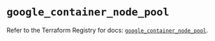 # `google_container_node_pool`

Refer to the Terraform Registry for docs: [`google_container_node_pool`](https://registry.terraform.io/providers/hashicorp/google/6.11.2/docs/resources/container_node_pool).
